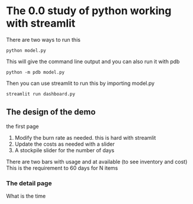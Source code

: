 # The 0.0 study of python working with streamlit

There are two ways to run this

```
python model.py
```

This will give the command line output and you can also run it with pdb

```
python -m pdb model.py
```

Then you can use streamlit to run this by importing model.py

```
streamlit run dashboard.py
```

## The design of the demo
the first page
1. Modify the burn rate as needed. this is hard with streamlit
2. Update the costs as needed with a slider
3. A stockpile slider for the number of days

There are two bars with usage and at available (to see inventory and cost)
This is the requirement to 60 days for N items

### The detail page
What is the time
